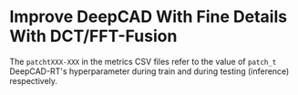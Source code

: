 # Improve DeepCAD With Fine Details With DCT/FFT-Fusion

The `patchtXXX-XXX` in the metrics CSV files refer to the value of `patch_t` DeepCAD-RT's hyperparameter during train and during testing (inference) respectively.